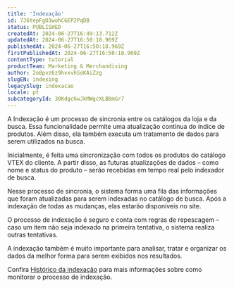 ```yaml
---
title: 'Indexação'
id: 7J6tepFgD3wohCGEP2PqDB
status: PUBLISHED
createdAt: 2024-06-27T16:49:13.712Z
updatedAt: 2024-06-27T16:50:18.969Z
publishedAt: 2024-06-27T16:50:18.969Z
firstPublishedAt: 2024-06-27T16:50:18.969Z
contentType: tutorial
productTeam: Marketing & Merchandising
author: 2o8pvz6z9hvxvhSoKAiZzg
slugEN: indexing
legacySlug: indexacao
locale: pt
subcategoryId: 30Kdgc6wJkMWgcXLB8mGr7
---
```


A Indexação é um processo de sincronia entre os catálogos da loja e da busca. Essa funcionalidade permite uma atualização contínua do índice de produtos. Além disso, ela também executa um tratamento de dados para serem utilizados na busca.

Inicialmente, é feita uma sincronização com todos os produtos do catálogo VTEX do cliente. A partir disso, as futuras atualizações de dados – como nome e status do produto – serão recebidas em tempo real pelo indexador de busca.

Nesse processo de sincronia, o sistema forma uma fila das informações que foram atualizadas para serem indexadas no catálogo de busca. Após a indexação de todas as mudanças, elas estarão disponíveis no site. 

O processo de indexação é seguro e conta com regras de repescagem – caso um item não seja indexado na primeira tentativa, o sistema realiza outras tentativas. 

A indexação também é muito importante para analisar, tratar e organizar os dados da melhor forma para serem exibidos nos resultados.

Confira [Histórico da indexação](/pt/tracks/vtex-intelligent-search--19wrbB7nEQcmwzDPl1l4Cb/4flMwTaQL8FRKl1YT58ezH) para mais informações sobre como monitorar o processo de indexação.
